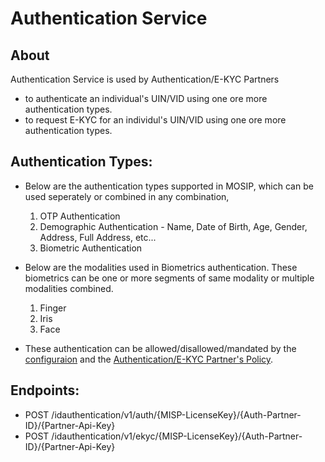 # Authentication Service
## About
Authentication Service is used by Authentication/E-KYC Partners 
* to authenticate an individual's UIN/VID using one ore more authentication types.
* to request E-KYC for an individul's UIN/VID using one ore more authentication types.

## Authentication Types:
* Below are the authentication types supported in MOSIP, which can be used seperately or combined in any combination, 
  1. OTP Authentication 
  2. Demographic Authentication - Name, Date of Birth, Age, Gender, Address, Full Address, etc...
  3. Biometric Authentication
  
* Below are the modalities used in Biometrics authentication. These biometrics can be one or more segments of same modality or multiple modalities combined.
  1. Finger
  2. Iris
  3. Face

* These authentication can be allowed/disallowed/mandated by the [configuraion]() and the [Authentication/E-KYC Partner's Policy]().

## Endpoints:
* POST /idauthentication/v1/auth/{MISP-LicenseKey}/{Auth-Partner-ID}/{Partner-Api-Key}
* POST /idauthentication/v1/ekyc/{MISP-LicenseKey}/{Auth-Partner-ID}/{Partner-Api-Key}
